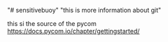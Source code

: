 "# sensitivebuoy" 
"this is more information about git"

this si the source of the pycom
https://docs.pycom.io/chapter/gettingstarted/
